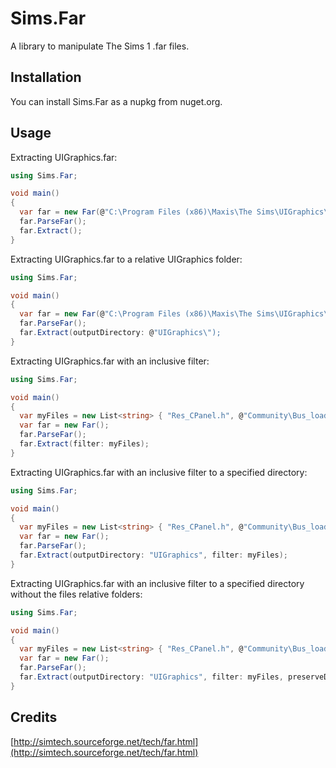 # Sims.Far

A library to manipulate The Sims 1 .far files.

## Installation

You can install Sims.Far as a nupkg from nuget.org.

## Usage

Extracting UIGraphics.far:

```cs
using Sims.Far;

void main()
{
  var far = new Far(@"C:\Program Files (x86)\Maxis\The Sims\UIGraphics\UIGraphics.far");
  far.ParseFar();
  far.Extract();
}
```

Extracting UIGraphics.far to a relative UIGraphics folder:

```cs
using Sims.Far;

void main()
{
  var far = new Far(@"C:\Program Files (x86)\Maxis\The Sims\UIGraphics\UIGraphics.far");
  far.ParseFar();
  far.Extract(outputDirectory: @"UIGraphics\");
}
```

Extracting UIGraphics.far with an inclusive filter:

```cs
using Sims.Far;

void main()
{
  var myFiles = new List<string> { "Res_CPanel.h", @"Community\Bus_loadscreen_800x600.bmp" };
  var far = new Far();
  far.ParseFar();
  far.Extract(filter: myFiles);
}
```

Extracting UIGraphics.far with an inclusive filter to a specified directory:

```cs
using Sims.Far;

void main()
{
  var myFiles = new List<string> { "Res_CPanel.h", @"Community\Bus_loadscreen_800x600.bmp" };
  var far = new Far();
  far.ParseFar();
  far.Extract(outputDirectory: "UIGraphics", filter: myFiles);
}
```

Extracting UIGraphics.far with an inclusive filter to a specified directory without the files relative folders:

```cs
using Sims.Far;

void main()
{
  var myFiles = new List<string> { "Res_CPanel.h", @"Community\Bus_loadscreen_800x600.bmp" };
  var far = new Far();
  far.ParseFar();
  far.Extract(outputDirectory: "UIGraphics", filter: myFiles, preserveDirectories: false);
}
```

## Credits

[http://simtech.sourceforge.net/tech/far.html](http://simtech.sourceforge.net/tech/far.html)
